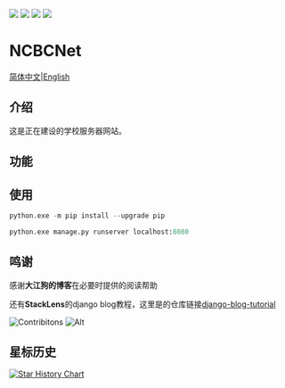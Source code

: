 [![](https://img.shields.io/badge/python-3.12.0-orange.svg)](https://www.python.org/downloads/release/python-3120/)
[![](https://img.shields.io/badge/django-5.1.1-green.svg)](https://docs.djangoproject.com/en/5.1/releases/5.1/)
[![](https://img.shields.io/badge/bootstrap-5.3.3-blue.svg)](https://getbootstrap.com/docs/5.3/getting-started/introduction/)
[![](https://img.shields.io/badge/license-AGPL_3.0-000000.svg)](https://www.gnu.org/licenses/agpl-3.0.html)
# NCBCNet
[简体中文](README.md)|[English](README_EN.md)
## 介绍
这是正在建设的学校服务器网站。

## 功能
## 使用
```python
python.exe -m pip install --upgrade pip

python.exe manage.py runserver localhost:8080
```

## 鸣谢
感谢**大江狗的博客**在必要时提供的阅读帮助

还有**StackLens**的django blog教程，这里是的仓库链接[django-blog-tutorial](https://github.com/stacklens/django_blog_tutorial)


![Contribitons](https://contrib.nn.ci/api?repo=NCBCNet/NCBCNet)
![Alt](https://repobeats.axiom.co/api/embed/c5b6a55965a500c042fcb5ca08ea24c431d3cfcb.svg "Repobeats analytics image")

## 星标历史


[![Star History Chart](https://api.star-history.com/svg?repos=NCBCNet/NCBCNet&type=Date)](https://www.star-history.com/#NCBCNet/NCBCNet&Date)
